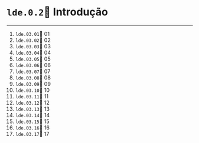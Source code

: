 # `lde.0.2`📑 Introdução

---

1. `lde.03.01`📃 01
2. `lde.03.02`📃 02
3. `lde.03.03`📃 03
4. `lde.03.04`📃 04
5. `lde.03.05`📃 05
6. `lde.03.06`📃 06
7. `lde.03.07`📃 07
8. `lde.03.08`📃 08
9. `lde.03.09`📃 09
10. `lde.03.10`📃 10
11. `lde.03.11`📃 11
12. `lde.03.12`📃 12
13. `lde.03.13`📃 13
14. `lde.03.14`📃 14
15. `lde.03.15`📃 15
16. `lde.03.16`📃 16
17. `lde.03.17`📃 17